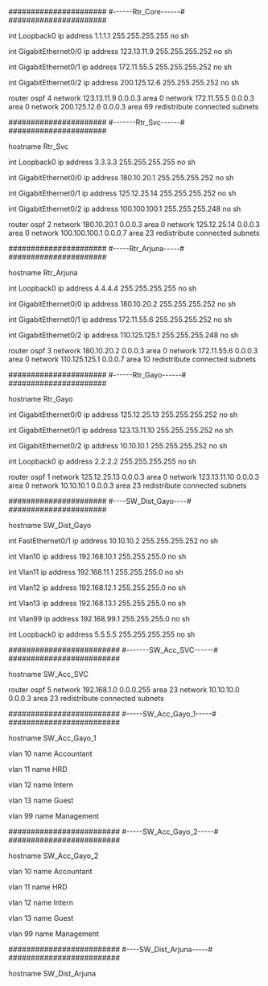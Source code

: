 ######################
#------Rtr_Core------#
######################

int Loopback0
ip address 1.1.1.1 255.255.255.255
no sh

int GigabitEthernet0/0
ip address 123.13.11.9 255.255.255.252
no sh

int GigabitEthernet0/1
ip address 172.11.55.5 255.255.255.252
no sh

int GigabitEthernet0/2
ip address 200.125.12.6 255.255.255.252
no sh

router ospf 4
network 123.13.11.9 0.0.0.3 area 0
network 172.11.55.5 0.0.0.3 area 0
network 200.125.12.6 0.0.0.3 area 69
redistribute connected subnets


######################
#-------Rtr_Svc------#
######################

hostname Rtr_Svc

int Loopback0
ip address 3.3.3.3 255.255.255.255
no sh

int GigabitEthernet0/0
ip address 180.10.20.1 255.255.255.252
no sh

int GigabitEthernet0/1
ip address 125.12.25.14 255.255.255.252
no sh

int GigabitEthernet0/2
ip address 100.100.100.1 255.255.255.248
no sh

router ospf 2
network 180.10.20.1 0.0.0.3 area 0
network 125.12.25.14 0.0.0.3 area 0
network 100.100.100.1 0.0.0.7 area 23
redistribute connected subnets


######################
#-----Rtr_Arjuna-----#
######################

hostname Rtr_Arjuna

int Loopback0
ip address 4.4.4.4 255.255.255.255
no sh

int GigabitEthernet0/0
ip address 180.10.20.2 255.255.255.252
no sh

int GigabitEthernet0/1
ip address 172.11.55.6 255.255.255.252
no sh

int GigabitEthernet0/2
ip address 110.125.125.1 255.255.255.248
no sh

router ospf 3
network 180.10.20.2 0.0.0.3 area 0
network 172.11.55.6 0.0.0.3 area 0
network 110.125.125.1 0.0.0.7 area 10
redistribute connected subnets


######################
#------Rtr_Gayo------#
######################

hostname Rtr_Gayo

int GigabitEthernet0/0
ip address 125.12.25.13 255.255.255.252
no sh

int GigabitEthernet0/1
ip address 123.13.11.10 255.255.255.252
no sh

int GigabitEthernet0/2
ip address 10.10.10.1 255.255.255.252
no sh

int Loopback0
ip address 2.2.2.2 255.255.255.255
no sh

router ospf 1
network 125.12.25.13 0.0.0.3 area 0
network 123.13.11.10 0.0.0.3 area 0
network 10.10.10.1 0.0.0.3 area 23
redistribute connected subnets


######################
#----SW_Dist_Gayo----#
######################

hostname SW_Dist_Gayo

int FastEthernet0/1
ip address 10.10.10.2 255.255.255.252
no sh

int Vlan10
ip address 192.168.10.1 255.255.255.0
no sh

int Vlan11
ip address 192.168.11.1 255.255.255.0
no sh

int Vlan12
ip address 192.168.12.1 255.255.255.0
no sh

int Vlan13
ip address 192.168.13.1 255.255.255.0
no sh

int Vlan99
ip address 192.168.99.1 255.255.255.0
no sh

int Loopback0
ip address 5.5.5.5 255.255.255.255
no sh


#########################
#-------SW_Acc_SVC------#
#########################

hostname SW_Acc_SVC

router ospf 5
network 192.168.1.0 0.0.0.255 area 23
network 10.10.10.0 0.0.0.3 area 23
redistribute connected subnets


#########################
#-----SW_Acc_Gayo_1-----#
#########################

hostname SW_Acc_Gayo_1

vlan 10
name Accountant

vlan 11
name HRD

vlan 12
name Intern

vlan 13
name Guest

vlan 99
name Management


#########################
#-----SW_Acc_Gayo_2-----#
#########################

hostname SW_Acc_Gayo_2

vlan 10
name Accountant

vlan 11
name HRD

vlan 12
name Intern

vlan 13
name Guest

vlan 99
name Management


#########################
#----SW_Dist_Arjuna-----#
#########################

hostname SW_Dist_Arjuna
